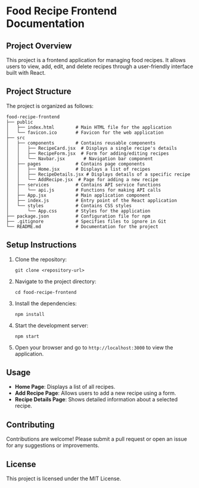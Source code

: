 # Food Recipe Frontend Documentation

## Project Overview
This project is a frontend application for managing food recipes. It allows users to view, add, edit, and delete recipes through a user-friendly interface built with React.

## Project Structure
The project is organized as follows:

```
food-recipe-frontend
├── public
│   ├── index.html        # Main HTML file for the application
│   └── favicon.ico       # Favicon for the web application
├── src
│   ├── components        # Contains reusable components
│   │   ├── RecipeCard.jsx  # Displays a single recipe's details
│   │   ├── RecipeForm.jsx  # Form for adding/editing recipes
│   │   └── Navbar.jsx       # Navigation bar component
│   ├── pages             # Contains page components
│   │   ├── Home.jsx      # Displays a list of recipes
│   │   ├── RecipeDetails.jsx # Displays details of a specific recipe
│   │   └── AddRecipe.jsx  # Page for adding a new recipe
│   ├── services          # Contains API service functions
│   │   └── api.js        # Functions for making API calls
│   ├── App.jsx           # Main application component
│   ├── index.js          # Entry point of the React application
│   └── styles            # Contains CSS styles
│       └── App.css       # Styles for the application
├── package.json          # Configuration file for npm
├── .gitignore            # Specifies files to ignore in Git
└── README.md             # Documentation for the project
```

## Setup Instructions
1. Clone the repository:
   ```
   git clone <repository-url>
   ```
2. Navigate to the project directory:
   ```
   cd food-recipe-frontend
   ```
3. Install the dependencies:
   ```
   npm install
   ```
4. Start the development server:
   ```
   npm start
   ```
5. Open your browser and go to `http://localhost:3000` to view the application.

## Usage
- **Home Page**: Displays a list of all recipes.
- **Add Recipe Page**: Allows users to add a new recipe using a form.
- **Recipe Details Page**: Shows detailed information about a selected recipe.

## Contributing
Contributions are welcome! Please submit a pull request or open an issue for any suggestions or improvements.

## License
This project is licensed under the MIT License.